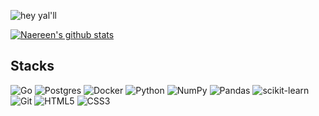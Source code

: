 ![hey yal'll](https://media3.giphy.com/media/v1.Y2lkPTc5MGI3NjExemR3ZTl5bG9xMjBmYTFiNjI5cDhwcWRhZHE5b3p5eTY0NGJ5amxoZCZlcD12MV9pbnRlcm5hbF9naWZfYnlfaWQmY3Q9Zw/xT39D7D1jX4ZjGK5EI/giphy.webp)


[![Naereen's github stats](https://github-readme-stats.vercel.app/api?username=ionnss&theme=blue-green)](https://github.com/ionnss/github-readme-stats)



## Stacks
![Go](https://img.shields.io/badge/go-%2300ADD8.svg?style=for-the-badge&logo=go&logoColor=white)
![Postgres](https://img.shields.io/badge/postgres-%23316192.svg?style=for-the-badge&logo=postgresql&logoColor=white) 
![Docker](https://img.shields.io/badge/docker-%230db7ed.svg?style=for-the-badge&logo=docker&logoColor=white)
![Python](https://img.shields.io/badge/python-3670A0?style=for-the-badge&logo=python&logoColor=ffdd54)
![NumPy](https://img.shields.io/badge/numpy-%23013243.svg?style=for-the-badge&logo=numpy&logoColor=white)
![Pandas](https://img.shields.io/badge/pandas-%23150458.svg?style=for-the-badge&logo=pandas&logoColor=white)
![scikit-learn](https://img.shields.io/badge/scikit--learn-%23F7931E.svg?style=for-the-badge&logo=scikit-learn&logoColor=white)
![Git](https://img.shields.io/badge/git-%23F05033.svg?style=for-the-badge&logo=git&logoColor=white)
<img alt="HTML5" src="https://img.shields.io/badge/html5-%23E34F26.svg?style=for-the-badge&logo=html5&logoColor=white"/>
<img alt="CSS3" src="https://img.shields.io/badge/css3-%231572B6.svg?style=for-the-badge&logo=css3&logoColor=white"/>

